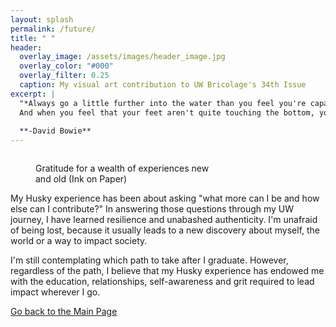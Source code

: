 ```yaml
---
layout: splash
permalink: /future/
title: " "
header:
  overlay_image: /assets/images/header_image.jpg
  overlay_color: "#000"
  overlay_filter: 0.25
  caption: My visual art contribution to UW Bricolage's 34th Issue
excerpt: |
  "*Always go a little further into the water than you feel you're capable of being in. Go a little bit out of your depth. 
  And when you feel that your feet aren't quite touching the bottom, you're just about in the right place to do something exciting*"
  
  **-David Bowie**
---
```

<figure style="width: 300px" class="align-right">
  <img src="{{ site.url }}{{ site.baseurl }}/assets/images/exp+ID.png" alt="">
</figure>

<figure style="width: 300px" class="align-right">
  <img src="{{ site.url }}{{ site.baseurl }}/assets/images/opportunities.jpeg" alt="">
  <figcaption>Gratitude for a wealth of experiences new and old (Ink on Paper)</figcaption>
</figure>

My Husky experience has been about asking "what more can I be and how else can I contribute?" In answering those questions through my UW journey, I have learned resilience and unabashed authenticity. I'm unafraid of being lost, because it usually leads to a new discovery about myself, the world or a way to impact society.

I'm still contemplating which path to take after I graduate. However, regardless of the path, I believe that my Husky experience has endowed me with the education, relationships, self-awareness and grit required to lead impact wherever I go. 

<a href="https://shruti-misra.github.io/husky100/" class="btn btn--info">Go back to the Main Page</a>